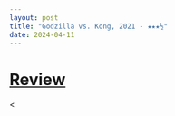```yaml
---
layout: post
title: "Godzilla vs. Kong, 2021 - ★★★½"
date: 2024-04-11
---
```


# [Review](https://letterboxd.com/pavlesap/film/godzilla-vs-kong/1/)

<
